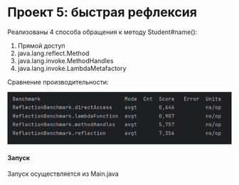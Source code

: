 # Проект 5: быстрая рефлексия

Реализованы 4 способа обращения к методу Student#name():

1. Прямой доступ
2. java.lang.reflect.Method
3. java.lang.invoke.MethodHandles
4. java.lang.invoke.LambdaMetafactory

Сравнение производительности:

![img.png](img.png)

#### Запуск
Запуск осуществляется из Main.java
